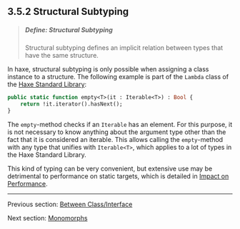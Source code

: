 ## 3.5.2 Structural Subtyping

> ##### Define: Structural Subtyping
>
> Structural subtyping defines an implicit relation between types that have the same structure.


In haxe, structural subtyping is only possible when assigning a class instance to a structure. The following example is part of the `Lambda` class of the [Haxe Standard Library](6-Standard_Library.md):

```haxe
public static function empty<T>(it : Iterable<T>) : Bool {
	return !it.iterator().hasNext();
}
```
The `empty`-method checks if an `Iterable` has an element. For this purpose, it is not necessary to know anything about the argument type other than the fact that it is considered an iterable. This allows calling the `empty`-method with any type that unifies with `Iterable<T>`, which applies to a lot of types in the Haxe Standard Library.

This kind of typing can be very convenient, but extensive use may be detrimental to performance on static targets, which is detailed in [Impact on Performance](2.5.4-Impact_on_Performance.md).

---

Previous section: [Between Class/Interface](3.5.1-Between_Class_Interface.md)

Next section: [Monomorphs](3.5.3-Monomorphs.md)